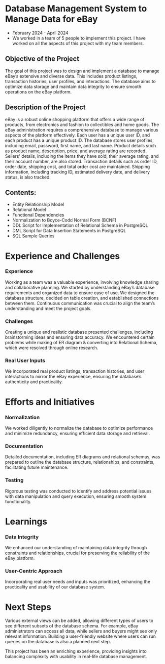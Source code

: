 # Database Management System to Manage Data for eBay
- February 2024 - April 2024
- We worked in a team of 5 people to implement this project. I have worked on all the aspects of this project with my team members.

## Objective of the Project
The goal of this project was to design and implement a database to manage eBay’s extensive and diverse data. This includes product listings, transaction histories, user profiles, and interactions. The database aims to optimize data storage and maintain data integrity to ensure smooth operations on the eBay platform.

## Description of the Project
eBay is a robust online shopping platform that offers a wide range of products, from electronics and fashion to collectibles and home goods. The eBay administration requires a comprehensive database to manage various aspects of the platform effectively.
Each user has a unique user ID, and each product has a unique product ID. The database stores user profiles, including email, password, first name, and last name. Product details such as product name, description, price, and average rating are recorded. Sellers' details, including the items they have sold, their average rating, and their account number, are also stored.
Transaction details such as order ID, order date, shipping cost, and total order cost are maintained. Shipping information, including tracking ID, estimated delivery date, and delivery status, is also tracked.

## Contents:
- Entity Relationship Model
- Relational Model
- Functional Dependencies
- Normalization to Boyce-Codd Normal Form (BCNF)
- DDL Script for Implementation of Relational Schema in PostgreSQL
- DML Script for Data Insertion Statements in PostgreSQL
- SQL Sample Queries

# Experience and Challenges
### Experience
Working as a team was a valuable experience, involving knowledge sharing and collaborative planning. We started by understanding eBay’s database requirements and organized data to ensure ease of use. We designed the database structure, decided on table creation, and established connections between them. Continuous communication was crucial to align the team’s understanding and meet the project goals.

### Challenges
Creating a unique and realistic database presented challenges, including brainstorming ideas and ensuring data accuracy. We encountered certain problems while making of ER diagram & converting into Relational Schema, which were resolved through online research.

### Real User Inputs
We incorporated real product listings, transaction histories, and user interactions to mirror the eBay experience, ensuring the database’s authenticity and practicality.

# Efforts and Initiatives
### Normalization
We worked diligently to normalize the database to optimize performance and minimize redundancy, ensuring efficient data storage and retrieval.

### Documentation
Detailed documentation, including ER diagrams and relational schemas, was prepared to outline the database structure, relationships, and constraints, facilitating future maintenance.

### Testing
Rigorous testing was conducted to identify and address potential issues with data manipulation and query execution, ensuring smooth system functionality.

# Learnings
### Data Integrity
We enhanced our understanding of maintaining data integrity through constraints and relationships, crucial for preserving the reliability of the eBay platform.

### User-Centric Approach
Incorporating real user needs and inputs was prioritized, enhancing the practicality and usability of our database system.

# Next Steps
Various external views can be added, allowing different types of users to see different subsets of the database schema. For example, eBay administrators can access all data, while sellers and buyers might see only relevant information. Building a user-friendly website where users can run queries on the database is also a planned next step.

This project has been an enriching experience, providing insights into balancing complexity with usability in real-life database management.

